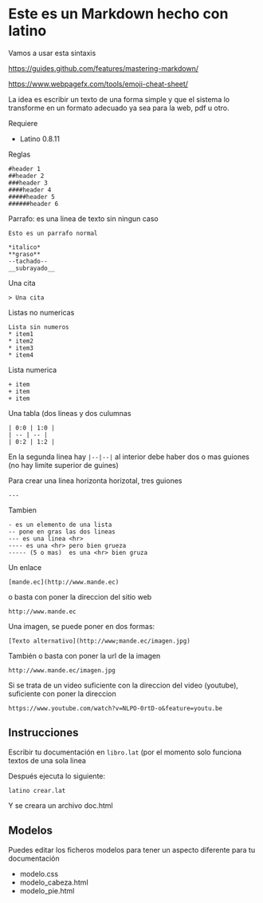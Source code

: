 # Este es un Markdown hecho con latino

Vamos a usar esta sintaxis 

https://guides.github.com/features/mastering-markdown/

https://www.webpagefx.com/tools/emoji-cheat-sheet/




La idea es escribir un texto de una forma simple y que el sistema lo transforme en un formato 
adecuado ya sea para la web, pdf u otro.



Requiere
* Latino 0.8.11


Reglas

```
#header 1
##header 2
###header 3
####header 4
#####header 5
######header 6
```



Parrafo: es una linea de texto sin ningun caso 


```
Esto es un parrafo normal
```



```
*italico*
**graso**
--tachado--
__subrayado__
```

Una cita 

```
> Una cita 
```

Listas no numericas
```
Lista sin numeros 
* item1
* item2
* item3
* item4
```

Lista numerica
```
+ item
+ item
+ item
```



Una tabla (dos lineas y dos culumnas
```
| 0:0 | 1:0 |
| -- | -- |
| 0:2 | 1:2 |
```

En la segunda linea hay ```|--|--|``` al interior debe haber dos o mas guiones (no hay limite superior de guines)


Para crear una linea horizonta horizotal, tres guiones
```
---
```

Tambien 


```
- es un elemento de una lista 
-- pone en gras las dos lineas 
--- es una linea <hr>
---- es una <hr> pero bien grueza
----- (5 o mas)  es una <hr> bien gruza
```


Un enlace

```
[mande.ec](http://www.mande.ec)
```

o basta con poner la direccion del sitio web

```
http://www.mande.ec

```




Una imagen, se puede poner en dos formas: 

```
[Texto alternativo](http://www;mande.ec/imagen.jpg)
```

También o basta con poner la url de la imagen 

```
http://www.mande.ec/imagen.jpg
```


Si se trata de un video suficiente con la direccion del video (youtube), suficiente con poner la direccion 


```
https://www.youtube.com/watch?v=NLPO-0rtD-o&feature=youtu.be
```



## Instrucciones
Escribir tu documentación en ```libro.lat``` (por el momento solo funciona textos de una sola linea

Después ejecuta lo siguiente: 

```
latino crear.lat
```



Y se creara un archivo doc.html 

## Modelos

Puedes editar los ficheros modelos para tener un aspecto diferente para tu documentación

* modelo.css
* modelo_cabeza.html
* modelo_pie.html








